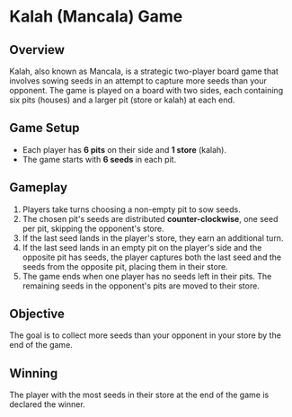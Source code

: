 # Kalah (Mancala) Game

## Overview
Kalah, also known as Mancala, is a strategic two-player board game that involves sowing seeds in an attempt to capture more seeds than your opponent. The game is played on a board with two sides, each containing six pits (houses) and a larger pit (store or kalah) at each end.

## Game Setup
- Each player has **6 pits** on their side and **1 store** (kalah).
- The game starts with **6 seeds** in each pit.

## Gameplay
1. Players take turns choosing a non-empty pit to sow seeds.
2. The chosen pit's seeds are distributed **counter-clockwise**, one seed per pit, skipping the opponent's store.
3. If the last seed lands in the player's store, they earn an additional turn.
4. If the last seed lands in an empty pit on the player's side and the opposite pit has seeds, the player captures both the last seed and the seeds from the opposite pit, placing them in their store.
5. The game ends when one player has no seeds left in their pits. The remaining seeds in the opponent's pits are moved to their store.

## Objective
The goal is to collect more seeds than your opponent in your store by the end of the game.

## Winning
The player with the most seeds in their store at the end of the game is declared the winner.
